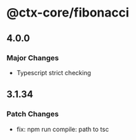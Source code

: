 # @ctx-core/fibonacci

## 4.0.0

### Major Changes

- Typescript strict checking

## 3.1.34

### Patch Changes

- fix: npm run compile: path to tsc
